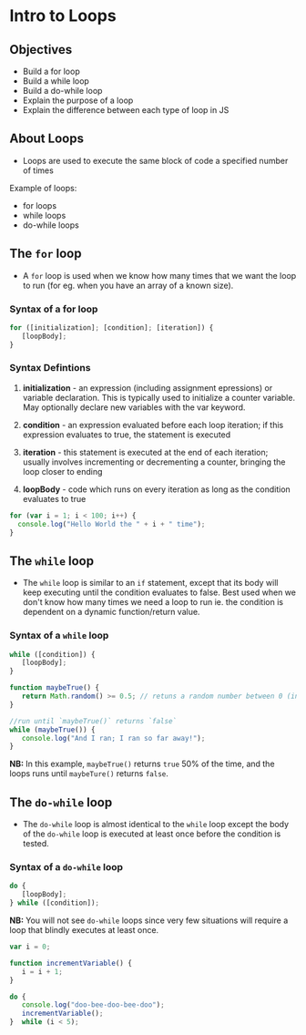 # Intro to Loops

## Objectives

- Build a for loop
- Build a while loop
- Build a do-while loop
- Explain the purpose of a loop
- Explain the difference between each type of loop in JS

## About Loops

- Loops are used to execute the same block of code a specified number of times

Example of loops:

- for loops
- while loops
- do-while loops

## The `for` loop

- A `for` loop is used when we know how many times that we want the loop to run (for eg. when you have an array of a known size).

### Syntax of a for loop

```js
for ([initialization]; [condition]; [iteration]) {
   [loopBody];
}
```

### Syntax Defintions

1. **initialization** - an expression (including assignment epressions) or variable declaration. This is typically used to initialize a counter variable. May optionally declare new variables with the var keyword.

2. **condition** - an expression evaluated before each loop iteration; if this expression evaluates to true, the statement is executed

3. **iteration** - this statement is executed at the end of each iteration; usually involves incrementing or decrementing a counter, bringing the loop closer to ending

4. **loopBody** - code which runs on every iteration as long as the condition evaluates to true

```js
for (var i = 1; i < 100; i++) {
  console.log("Hello World the " + i + " time");
}
```

## The `while` loop
 
- The `while` loop is similar to an `if` statement, except that its body will keep executing until the condition evaluates to false. Best used when we don't know how many times we need a loop to run ie. the condition is dependent on a dynamic function/return value.

### Syntax of a `while` loop

```js
while ([condition]) {
   [loopBody];
}
```

```js
function maybeTrue() {
   return Math.random() >= 0.5; // retuns a random number between 0 (inclusive) and 1 (exclusive)
}

//run until `maybeTrue()` returns `false`
while (maybeTrue()) {
   console.log("And I ran; I ran so far away!");
}
```

**NB:** In this example, `maybeTrue()` returns `true` 50% of the time, and the loops runs until `maybeTure()` returns `false`.

## The `do-while` loop
 
- The `do-while` loop is almost identical to the `while` loop except the body of the `do-while` loop is executed at least once before the condition is tested. 

### Syntax of a `do-while` loop

```js
do {
   [loopBody];
} while ([condition]);
```

**NB:** You will not see `do-while` loops since very few situations will require a loop that blindly executes at least once.

```js
var i = 0;

function incrementVariable() {
   i = i + 1;
}

do {
   console.log("doo-bee-doo-bee-doo");
   incrementVariable();
}  while (i < 5);
```

